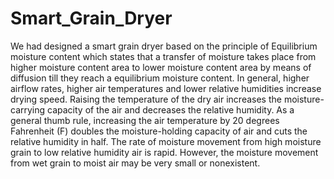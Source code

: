 # Smart_Grain_Dryer
We had designed a smart grain
dryer based on the principle of Equilibrium moisture content which states that a
transfer of moisture takes place from higher moisture content area to lower
moisture content area by means of diffusion till they reach a equilibrium
moisture content. In general, higher airflow rates, higher air temperatures and
lower relative humidities increase drying speed. Raising the temperature of the
dry air increases the moisture-carrying capacity of the air and decreases the
relative humidity. As a general thumb rule, increasing the air temperature by 20
degrees Fahrenheit (F) doubles the moisture-holding capacity of air and cuts
the relative humidity in half. The rate of moisture movement from high moisture
grain to low relative humidity air is rapid. However, the moisture movement
from wet grain to moist air may be very small or nonexistent.
